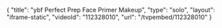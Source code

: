 {
    "title": "ybf Perfect Prep Face Primer Makeup",
    "type": "solo",
    "layout": "iframe-static",
    "videoId": "112328010",
    "url": "\/tvpembed\/112328010"
}